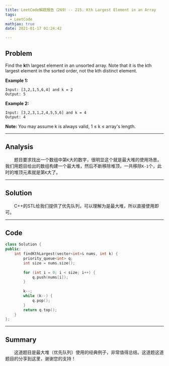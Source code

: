 ```yaml
---
title: LeetCode解题报告（269）-- 215. Kth Largest Element in an Array
tags:
  - LeetCode
mathjax: true
date: 2021-01-17 01:24:42

---
```


## Problem

Find the **k**th largest element in an unsorted array. Note that it is the kth largest element in the sorted order, not the kth distinct element.

<!-- more -->

**Example 1:**

```
Input: [3,2,1,5,6,4] and k = 2
Output: 5
```

**Example 2:**

```
Input: [3,2,3,1,2,4,5,5,6] and k = 4
Output: 4
```

**Note:**
You may assume k is always valid, 1 ≤ k ≤ array's length.

------

## Analysis

&emsp;&emsp;题目要求找出一个数组中第`K`大的数字，很明显这个就是最大堆的使用场景。我们用题目给出的数组构建一个最大堆，然后不断移除堆顶，一共移除`K-1`个，此时的堆顶元素就是第`K`大了。

------

## Solution

&emsp;&emsp;C++的STL给我们提供了优先队列，可以理解为是最大堆，所以直接使用即可。

------

## Code

```c++
class Solution {
public:
    int findKthLargest(vector<int>& nums, int k) {
        priority_queue<int> q;
        int size = nums.size();
        
        for (int i = 0; i < size; i++) {
            q.push(nums[i]);
        }
        
        k--;
        while (k--) {
            q.pop();
        }
        return q.top();
    }
};
```

------

## Summary

&emsp;&emsp;这道题目是最大堆（优先队列）使用的经典例子，非常值得总结。这道题这道题目的分享到这里，谢谢您的支持！
